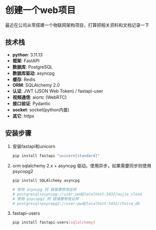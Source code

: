 

# 创建一个web项目
最近在公司从零搭建一个物联网架构项目，打算把相关资料和文档记录一下

## 技术栈
- **python**: 3.11.13
- **框架**: FastAPI
- **数据库**: PostgreSQL
- **数据库驱动**: asyncpg 
- **缓存**: Redis
- **ORM**: SQLAlchemy 2.0
- **认证**: JWT (JSON Web Token) / fastapi-user
- **视频通信**: aiortc (WebRTC)
- **接口验证**: Pydantic
- **socket**: socket(python内置)
- **其它**: httpx

## 安装步骤
1. 安装fastapi和unicorn
   ```bash
   pip install fastapi "uvicorn[standard]"
   ```
2. orm sqlalchemy 2.x + asyncpg 驱动。使用异步，如果需要同步则使用 psycopg2
    ```bash
    pip install SQLAlchemy asyncpg

    # 使用 asyncpg 则 链接要修改这样
    # postgresql+asyncpg://user:pwd@localhost:5432/wujie_cloud
    # 使用 psycopg2 则 链接要修改这样
    # postgresql+psycopg2://user:pwd@localhost:5432/choice_db

    ```
3. fastapi-users
    ```bash
    pip install fastapi-users[sqlalchemy]
    ```
